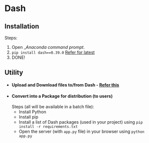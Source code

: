 # Dash

## Installation
Steps:
1. Open __Anaconda command prompt_.
2. `pip install dash==0.39.0` [Refer for latest](https://dash.plot.ly/installation)
3. DONE!

## Utility
* #### Upload and Download files to/from Dash - [Refer this](https://docs.faculty.ai/user-guide/apps/examples/dash_file_upload_download.html)
* #### Convert into a Package for distribution (to users)
	Steps (all will be available in a batch file):
	- Install Python
	- Install pip
	- Install a list of Dash packages (used in your project) using `pip install -r requirements.txt`
	- Open the server (with `app.py` file) in your browser using `python app.py`

